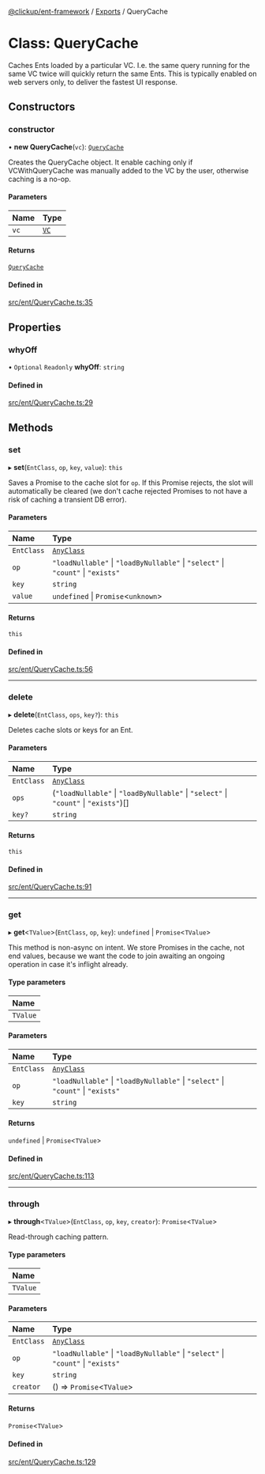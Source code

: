 [@clickup/ent-framework](../README.md) / [Exports](../modules.md) / QueryCache

# Class: QueryCache

Caches Ents loaded by a particular VC. I.e. the same query running for the
same VC twice will quickly return the same Ents. This is typically enabled on
web servers only, to deliver the fastest UI response.

## Constructors

### constructor

• **new QueryCache**(`vc`): [`QueryCache`](QueryCache.md)

Creates the QueryCache object. It enable caching only if VCWithQueryCache
was manually added to the VC by the user, otherwise caching is a no-op.

#### Parameters

| Name | Type |
| :------ | :------ |
| `vc` | [`VC`](VC.md) |

#### Returns

[`QueryCache`](QueryCache.md)

#### Defined in

[src/ent/QueryCache.ts:35](https://github.com/clickup/ent-framework/blob/master/src/ent/QueryCache.ts#L35)

## Properties

### whyOff

• `Optional` `Readonly` **whyOff**: `string`

#### Defined in

[src/ent/QueryCache.ts:29](https://github.com/clickup/ent-framework/blob/master/src/ent/QueryCache.ts#L29)

## Methods

### set

▸ **set**(`EntClass`, `op`, `key`, `value`): `this`

Saves a Promise to the cache slot for `op`. If this Promise rejects, the
slot will automatically be cleared (we don't cache rejected Promises to not
have a risk of caching a transient DB error).

#### Parameters

| Name | Type |
| :------ | :------ |
| `EntClass` | [`AnyClass`](../modules.md#anyclass) |
| `op` | ``"loadNullable"`` \| ``"loadByNullable"`` \| ``"select"`` \| ``"count"`` \| ``"exists"`` |
| `key` | `string` |
| `value` | `undefined` \| `Promise`\<`unknown`\> |

#### Returns

`this`

#### Defined in

[src/ent/QueryCache.ts:56](https://github.com/clickup/ent-framework/blob/master/src/ent/QueryCache.ts#L56)

___

### delete

▸ **delete**(`EntClass`, `ops`, `key?`): `this`

Deletes cache slots or keys for an Ent.

#### Parameters

| Name | Type |
| :------ | :------ |
| `EntClass` | [`AnyClass`](../modules.md#anyclass) |
| `ops` | (``"loadNullable"`` \| ``"loadByNullable"`` \| ``"select"`` \| ``"count"`` \| ``"exists"``)[] |
| `key?` | `string` |

#### Returns

`this`

#### Defined in

[src/ent/QueryCache.ts:91](https://github.com/clickup/ent-framework/blob/master/src/ent/QueryCache.ts#L91)

___

### get

▸ **get**\<`TValue`\>(`EntClass`, `op`, `key`): `undefined` \| `Promise`\<`TValue`\>

This method is non-async on intent. We store Promises in the cache, not end
values, because we want the code to join awaiting an ongoing operation in
case it's inflight already.

#### Type parameters

| Name |
| :------ |
| `TValue` |

#### Parameters

| Name | Type |
| :------ | :------ |
| `EntClass` | [`AnyClass`](../modules.md#anyclass) |
| `op` | ``"loadNullable"`` \| ``"loadByNullable"`` \| ``"select"`` \| ``"count"`` \| ``"exists"`` |
| `key` | `string` |

#### Returns

`undefined` \| `Promise`\<`TValue`\>

#### Defined in

[src/ent/QueryCache.ts:113](https://github.com/clickup/ent-framework/blob/master/src/ent/QueryCache.ts#L113)

___

### through

▸ **through**\<`TValue`\>(`EntClass`, `op`, `key`, `creator`): `Promise`\<`TValue`\>

Read-through caching pattern.

#### Type parameters

| Name |
| :------ |
| `TValue` |

#### Parameters

| Name | Type |
| :------ | :------ |
| `EntClass` | [`AnyClass`](../modules.md#anyclass) |
| `op` | ``"loadNullable"`` \| ``"loadByNullable"`` \| ``"select"`` \| ``"count"`` \| ``"exists"`` |
| `key` | `string` |
| `creator` | () => `Promise`\<`TValue`\> |

#### Returns

`Promise`\<`TValue`\>

#### Defined in

[src/ent/QueryCache.ts:129](https://github.com/clickup/ent-framework/blob/master/src/ent/QueryCache.ts#L129)
